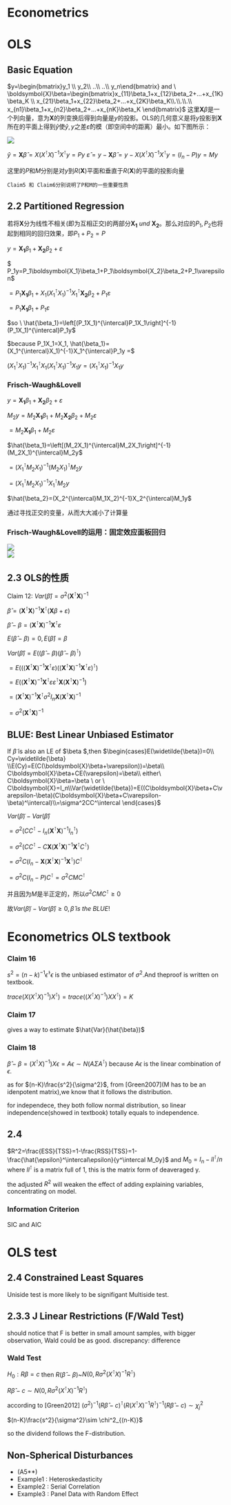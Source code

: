 # Econometrics

# OLS
## Basic Equation

$y=\begin{bmatrix}y_1 \\ y_2\\ ..\\ ..\\ y_n\end{bmatrix} and \  \boldsymbol{X}\beta=\begin{bmatrix}x_{11}\beta_1+x_{12}\beta_2+...+x_{1K}\beta_K \\ x_{21}\beta_1+x_{22}\beta_2+...+x_{2K}\beta_K\\.\\.\\.\\ x_{n1}\beta_1+x_{n2}\beta_2+...+x_{nK}\beta_K  \end{bmatrix}$
这里$\boldsymbol{X}\beta$是一个列向量，意为$\boldsymbol{X}$的列变换后得到向量是$y$的投影。OLS的几何意义是将$y$投影到$\boldsymbol{X}$所在的平面上得到$\hat{y}$使$\hat{y},y$之差$\hat{\varepsilon}$的模（即空间中的距离）最小。如下图所示：
<div ><img src="OLS_space.png"style="display:block;margin:auto;padding:0"></div>

$\hat{y}=\boldsymbol{X}\hat{\beta}=X(X^\intercal X)^{-1}X^\intercal y=Py$
$\hat{\varepsilon}=y-\boldsymbol{X}\hat{\beta}=y-X(X^\intercal X)^{-1}X^\intercal y=(I_n-P)y=My$

这里的$P$和$M$分别是对$y$到$R(\boldsymbol{X})$平面和垂直于$R(\boldsymbol{X})$的平面的投影向量

``Claim5 和 Claim6分别说明了P和M的一些重要性质``

## 2.2 Partitioned Regression
若将$\boldsymbol{X}$分为线性不相关(即为互相正交)的两部分$\boldsymbol{X_1}\ und \ \boldsymbol{X_2}$。那么对应的$P_1,P_2$也将起到相同的回归效果，即$P_1+P_2=P$

$y=\boldsymbol{X_1}\beta_1+\boldsymbol{X_2}\beta_2+\varepsilon$

$ P_1y=P_1\boldsymbol{X_1}\beta_1+P_1\boldsymbol{X_2}\beta_2+P_1\varepsilon$

$=P_1\boldsymbol{X_1}\beta_1+X_1(X_1^\intercal X_1)^{-1}X_1^\intercal\boldsymbol{X_2}\beta_2+P_1\varepsilon$

$=P_1\boldsymbol{X_1}\beta_1+P_1\varepsilon$

$so \  \hat{\beta_1}=\left[(P_1X_1)^{\intercal}P_1X_1\right]^{-1}(P_1X_1)^{\intercal}P_1y$

$because P_1X_1=X_1, \hat{\beta_1}=(X_1^{\intercal}X_1)^{-1}X_1^{\intercal}P_1y =$

$(X_1^{\intercal}X_1)^{-1}X_1^{\intercal}X_1(X_1^{\intercal}X_1)^{-1}X_1 y =(X_1^{\intercal}X_1)^{-1}X_1y$

### Frisch-Waugh&Lovell

$y=\boldsymbol{X_1}\beta_1+\boldsymbol{X_2}\beta_2+\varepsilon$

$M_2y=M_2\boldsymbol{X_1}\beta_1+M_2\boldsymbol{X_2}\beta_2+M_2\varepsilon$

$=M_2\boldsymbol{X_1}\beta_1+M_2\varepsilon$

$\hat{\beta_1}=\left[(M_2X_1)^{\intercal}M_2X_1\right]^{-1}(M_2X_1)^{\intercal}M_2y$

$=(X_1^{\intercal}M_2X_1)^{-1}(M_2X_1)^{\intercal}M_2y$

$=(X_1^{\intercal}M_2X_1)^{-1}X_1^{\intercal}M_2y$

$\hat{\beta_2}=(X_2^{\intercal}M_1X_2)^{-1}X_2^{\intercal}M_1y$

通过寻找正交的变量，从而大大减小了计算量

### Frisch-Waugh&Lovell的运用：固定效应面板回归

<div ><img src="chacheng.png"style="display:block;margin:auto;padding:0"></div>

<div ><img src="withinestimator.png"style="display:block;margin:auto;padding:0"></div>

## 2.3 OLS的性质

Claim 12: $Var(\hat{\beta})=\sigma^2(\boldsymbol{X}^\intercal \boldsymbol{X})^{-1}$

$\hat{\beta}=(\boldsymbol{X}^\intercal \boldsymbol{X})^{-1}\boldsymbol{X}^\intercal (\boldsymbol{X}\beta+\varepsilon)$

$\hat{\beta}-\beta=(\boldsymbol{X}^\intercal \boldsymbol{X})^{-1}\boldsymbol{X}^\intercal \varepsilon$

$E(\hat{\beta}-\beta)=0,E(\hat{\beta})=\beta$

$Var(\hat{\beta})=E((\hat{\beta}-\beta) (\hat{\beta}-\beta)^\intercal)$

$=E(((\boldsymbol{X}^\intercal \boldsymbol{X})^{-1}\boldsymbol{X}^\intercal \varepsilon)((\boldsymbol{X}^\intercal \boldsymbol{X})^{-1}\boldsymbol{X}^\intercal \varepsilon)^{\intercal})$

$=E((\boldsymbol{X}^\intercal \boldsymbol{X})^{-1}\boldsymbol{X}^\intercal \varepsilon\varepsilon^\intercal \boldsymbol{X}(\boldsymbol{X}^\intercal \boldsymbol{X})^{-1})$

$=(\boldsymbol{X}^\intercal \boldsymbol{X})^{-1}\boldsymbol{X}^\intercal \sigma^2 I_n \boldsymbol{X}(\boldsymbol{X}^\intercal \boldsymbol{X})^{-1}$

$=\sigma^2 (\boldsymbol{X}^\intercal \boldsymbol{X})^{-1}$

## BLUE: Best Linear Unbiased Estimator

If $\widetilde{\beta}$ is also an LE of $\beta $,then
$\begin{cases}E(\widetilde{\beta})=0\\ Cy=\widetilde{\beta} \\E(Cy)=E(C(\boldsymbol{X}\beta+\varepsilon))=\beta\\ C\boldsymbol{X}\beta+CE(\varepsilon)=\beta\\ either\  C\boldsymbol{X}\beta=\beta \ or \ C\boldsymbol{X}=I_n\\Var(\widetilde{\beta})=E((C\boldsymbol{X}\beta+C\varepsilon-\beta)(C\boldsymbol{X}\beta+C\varepsilon-\beta)^\intercal)\\=\sigma^2CC^\intercal  \end{cases}$

$Var(\widetilde{\beta})-Var(\hat{\beta})$

$=\sigma^2(CC^\intercal-I_n(\boldsymbol{X}^\intercal \boldsymbol{X})^{-1}{I_n}^\intercal)$

$=\sigma^2(CC^\intercal-C\boldsymbol{X}(\boldsymbol{X}^\intercal \boldsymbol{X})^{-1}\boldsymbol{X}^\intercal C^\intercal)$

$=\sigma^2C(I_n-\boldsymbol{X}(\boldsymbol{X}^\intercal \boldsymbol{X})^{-1}\boldsymbol{X}^\intercal)C^\intercal$

$=\sigma^2C(I_n-P)C^\intercal=\sigma^2CMC^\intercal$

并且因为$M$是半正定的，所以$\sigma^2CMC^\intercal\geq 0$

故$Var(\widetilde{\beta})-Var(\hat{\beta})\geq 0,\hat{\beta}\  is\  the \ BLUE!$

# Econometrics  OLS textbook

### Claim 16
$s^2=(n-k)^{-1} \hat{\epsilon}^\intercal\epsilon$ is the unbiased estimator of $\sigma^2$.And theproof is written on textbook.

$trace(X(X^\intercal X)^{-1})X^\intercal)=trace((X^\intercal X)^{-1})XX^\intercal)=K$ <!--it's on footer lol-->

### Claim 17
gives a way to estimate $\hat{Var}(\hat{\beta})$

### Claim 18
$\hat{\beta}-\beta=(X^\intercal X)^{-1})X\epsilon=A\epsilon\sim N(A\Sigma A^\intercal)$ because $A\epsilon$ is the linear combination of $\epsilon$.

as for $(n-K)\frac{s^2}{\sigma^2}$, from [Green2007](M has to be an idenpotent matrix),we know that it follows the distribution.

for independece, they both follow normal distribution, so linear independence(showed in textbook) totally equals to independence.

## 2.4

$R^2=\frac{ESS}{TSS}=1-\frac{RSS}{TSS}=1-\frac{\hat{\epsilon}^\intercal\epsilon}{y^\intercal M_0y}$ and $M_0=I_n-ll^\intercal/n$ where $ll^\intercal$ is a matrix full of 1, this is the matrix form of deaveraged y.

the adjusted $R^2$ will weaken the effect of adding explaining variables, concentrating on model.

### Information Criterion

SIC and AIC

# OLS test
## 2.4 Constrained Least Squares

Uniside test is more likely to be signifigant Multiside test.

## 2.3.3 J Linear Restrictions (F/Wald Test)
should notice that F is better in small amount samples, with bigger observation, Wald could be as good.
discrepancy: difference

### Wald Test
$H_0:R\beta=c$ then $R(\hat{\beta}-\beta)$~$N(0,R\sigma^2(X^\intercal X)^{-1}R^\intercal)$

$R\hat{\beta}-c\sim N(0,R\sigma^2(X^\intercal X)^{-1}R^\intercal)$

according to [Green2012] $(\sigma^2)^{-1}(R\hat{\beta}-c)^\intercal (R(X^\intercal X)^{-1}R^\intercal)^{-1}(R\hat{\beta}-c)\sim{\chi}^2_{j}$

$(n-K)\frac{s^2}{\sigma^2}\sim \chi^2_{(n-K)}$

so the dividend follows the F-distribution.

## Non-Spherical Disturbances
- (A5**) 
- Example1 : Heteroskedasticity
- Example2 : Serial Correlation
- Example3 : Panel Data with Random Effect